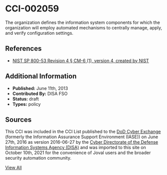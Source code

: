 # CCI-002059

The organization defines the information system components for which the organization will employ automated mechanisms to centrally manage, apply, and verify configuration settings.

## References ##

* [NIST SP 800-53 Revision 4 § CM-6 (1), version 4, created by NIST](http://csrc.nist.gov/publications/PubsSPs.html)


## Additional Information ##

* **Published:** June 11th, 2013
* **Contributed By:** DISA FSO
* **Status:** draft
* **Types:** policy

## Sources ##

This CCI was included in the CCI List published to the [DoD Cyber Exchange](https://public.cyber.mil/stigs/cci/)
(formerly the Information Assurance Support Environment (IASE)) on June 27th, 2016 as version
2016-06-27 by the [Cyber Directorate of the Defense Information Systems Agency (DISA)](https://public.cyber.mil/about-cyber/)
and was imported to this site on October 10th, 2021 for the convenience of Joval users and the broader
security automation community.

[View All](../README.md)
